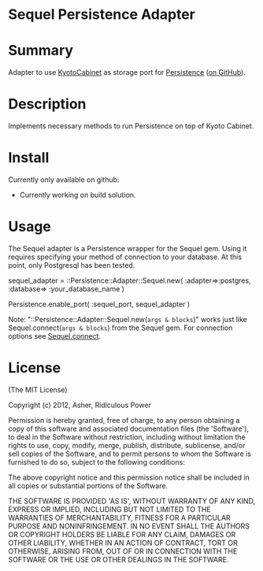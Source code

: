 # Sequel Persistence Adapter #

# Summary #


Adapter to use <a href="http://fallabs.com/kyotocabinet/">KyotoCabinet</a> as storage port for <a href="https://rubygems.org/gems/persistence">Persistence</a> (<a href="https://github.com/RidiculousPower/persistence">on GitHub</a>).

# Description #

Implements necessary methods to run Persistence on top of Kyoto Cabinet.

# Install #

Currently only available on github:

* Currently working on build solution.

# Usage #

The Sequel adapter is a Persistence wrapper for the Sequel gem. Using it requires specifying your method of connection to your database.
At this point, only Postgresql has been tested.


sequel_adapter = ::Persistence::Adapter::Sequel.new( :adapter=>:postgres, :database=> :your_database_name )

Persistence.enable_port( :sequel_port, sequel_adapter )

Note: "::Persistence::Adapter::Sequel.new(`args & blocks`)" works just like Sequel.connect(`args & blocks`) from the Sequel gem. For connection options see <a href="http://sequel.rubyforge.org/rdoc/files/doc/opening_databases_rdoc.html">Sequel.connect</a>.

# License #

  (The MIT License)

  Copyright (c) 2012, Asher, Ridiculous Power

  Permission is hereby granted, free of charge, to any person obtaining
  a copy of this software and associated documentation files (the
  'Software'), to deal in the Software without restriction, including
  without limitation the rights to use, copy, modify, merge, publish,
  distribute, sublicense, and/or sell copies of the Software, and to
  permit persons to whom the Software is furnished to do so, subject to
  the following conditions:

  The above copyright notice and this permission notice shall be
  included in all copies or substantial portions of the Software.

  THE SOFTWARE IS PROVIDED 'AS IS', WITHOUT WARRANTY OF ANY KIND,
  EXPRESS OR IMPLIED, INCLUDING BUT NOT LIMITED TO THE WARRANTIES OF
  MERCHANTABILITY, FITNESS FOR A PARTICULAR PURPOSE AND NONINFRINGEMENT.
  IN NO EVENT SHALL THE AUTHORS OR COPYRIGHT HOLDERS BE LIABLE FOR ANY
  CLAIM, DAMAGES OR OTHER LIABILITY, WHETHER IN AN ACTION OF CONTRACT,
  TORT OR OTHERWISE, ARISING FROM, OUT OF OR IN CONNECTION WITH THE
  SOFTWARE OR THE USE OR OTHER DEALINGS IN THE SOFTWARE.

